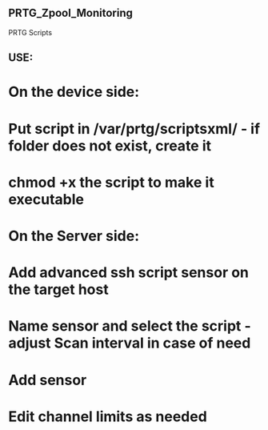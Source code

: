 ## PRTG_Zpool_Monitoring
PRTG Scripts

## USE:
#   On the device side:
# 	Put script in /var/prtg/scriptsxml/ - if folder does not exist, create it
# 	chmod +x the script to make it executable
#   On the Server side:
# 	Add advanced ssh script sensor on the target host
# 	Name sensor and select the script - adjust Scan interval in case of need
# 	Add sensor
#   Edit channel limits as needed
